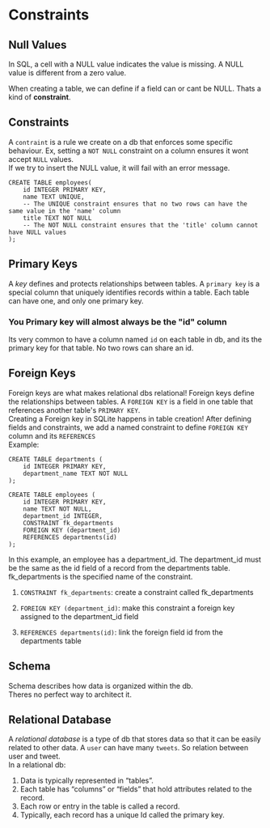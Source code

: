 # Constraints

## Null Values
In SQL, a cell with a NULL value indicates the value is missing. A NULL value is different from a zero value.

When creating a table, we can define if a field can or cant be NULL. Thats a kind of **constraint**.

## Constraints
A `contraint` is a rule we create on a db that enforces some specific behaviour. Ex, setting a `NOT NULL` constraint on a column ensures it wont accept `NULL` values.\
If we try to insert the NULL value, it will fail with an error message.
```
CREATE TABLE employees(
    id INTEGER PRIMARY KEY,
    name TEXT UNIQUE,
    -- The UNIQUE constraint ensures that no two rows can have the same value in the 'name' column
    title TEXT NOT NULL
    -- The NOT NULL constraint ensures that the 'title' column cannot have NULL values
);
```

## Primary Keys
A *key* defines and protects relationships between tables. A `primary key` is a special column that uniquely identifies records within a table. Each table can have one, and only one primary key.

### You Primary key will almost always be the "id" column

Its very common to have a column named `id` on each table in db, and its the primary key for that table. No two rows can share an id. 

## Foreign Keys
Foreign keys are what makes relational dbs relational! Foreign keys define the relationships between tables. A `FOREIGN KEY` is a field in one table that references another table's `PRIMARY KEY`. \
Creating a Foreign key in SQLite happens in table creation! After defining fields and constraints, we add a named constraint to define `FOREIGN KEY` column and its `REFERENCES` \
Example:  
```
CREATE TABLE departments (
    id INTEGER PRIMARY KEY,
    department_name TEXT NOT NULL
);

CREATE TABLE employees (
    id INTEGER PRIMARY KEY,
    name TEXT NOT NULL,
    department_id INTEGER,
    CONSTRAINT fk_departments
    FOREIGN KEY (department_id)
    REFERENCES departments(id)
);
```
In this example, an employee has a department_id. The department_id must be the same as the id field of a record from the departments table. fk_departments is the specified name of the constraint.

1. `CONSTRAINT fk_departments`: create a constraint called fk_departments

2. `FOREIGN KEY (department_id)`: make this constraint a foreign key assigned to the department_id field

3. `REFERENCES departments(id)`: link the foreign field id from the departments table

## Schema
 Schema describes how data is organized within the db. \
 Theres no perfect way to architect it. 

 ## Relational Database
 A *relational database* is a type of db that stores data so that it can be easily related to other data. A `user` can have many `tweets`. So relation between user and tweet.\
 In a relational db:
 1. Data is typically represented in “tables”.
 2. Each table has “columns” or “fields” that hold attributes related to the record.
 3. Each row or entry in the table is called a record.
 4. Typically, each record has a unique Id called the primary key.